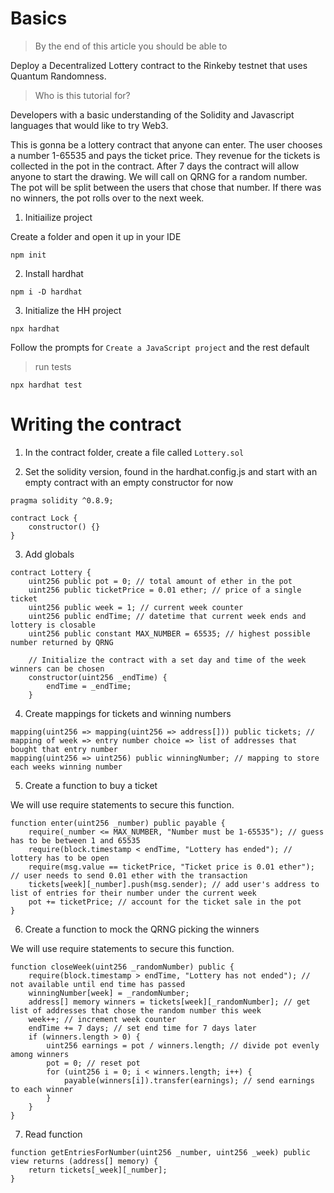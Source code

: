

# Basics

> By the end of this article you should be able to

Deploy a Decentralized Lottery contract to the Rinkeby testnet that uses Quantum Randomness.

> Who is this tutorial for?

Developers with a basic understanding of the Solidity and Javascript languages that would like to try Web3. 


This is gonna be a lottery contract that anyone can enter. The user chooses a number 1-65535 and pays the ticket price. They revenue for the tickets is collected in the pot in the contract. After 7 days the contract will allow anyone to start the drawing. We will call on QRNG for a random number. The pot will be split between the users that chose that number. If there was no winners, the pot rolls over to the next week. 


1. Initiailize project

Create a folder and open it up in your IDE

```
npm init
```

2. Install hardhat

```
npm i -D hardhat
```

3. Initialize the HH project

```
npx hardhat
```
Follow the prompts for `Create a JavaScript project` and the rest default

> run tests
```
npx hardhat test
``` 


# Writing the contract

1. In the contract folder, create a file called `Lottery.sol`

2. Set the solidity version, found in the hardhat.config.js and start with an empty contract with an empty constructor for now

```solidity
pragma solidity ^0.8.9;

contract Lock {
    constructor() {}
}
```

3. Add globals

```solidity
contract Lottery {
    uint256 public pot = 0; // total amount of ether in the pot
    uint256 public ticketPrice = 0.01 ether; // price of a single ticket
    uint256 public week = 1; // current week counter
    uint256 public endTime; // datetime that current week ends and lottery is closable
    uint256 public constant MAX_NUMBER = 65535; // highest possible number returned by QRNG

    // Initialize the contract with a set day and time of the week winners can be chosen
    constructor(uint256 _endTime) {
        endTime = _endTime;
    }
```


4. Create mappings for tickets and winning numbers

```solidity
mapping(uint256 => mapping(uint256 => address[])) public tickets; // mapping of week => entry number choice => list of addresses that bought that entry number
mapping(uint256 => uint256) public winningNumber; // mapping to store each weeks winning number
```

5. Create a function to buy a ticket

We will use require statements to secure this function.

```solidity
function enter(uint256 _number) public payable {
    require(_number <= MAX_NUMBER, "Number must be 1-65535"); // guess has to be between 1 and 65535
    require(block.timestamp < endTime, "Lottery has ended"); // lottery has to be open
    require(msg.value == ticketPrice, "Ticket price is 0.01 ether"); // user needs to send 0.01 ether with the transaction
    tickets[week][_number].push(msg.sender); // add user's address to list of entries for their number under the current week
    pot += ticketPrice; // account for the ticket sale in the pot
}
```


6. Create a function to mock the QRNG picking the winners
   
We will use require statements to secure this function.

```solidity
function closeWeek(uint256 _randomNumber) public {
    require(block.timestamp > endTime, "Lottery has not ended"); // not available until end time has passed
    winningNumber[week] = _randomNumber;
    address[] memory winners = tickets[week][_randomNumber]; // get list of addresses that chose the random number this week
    week++; // increment week counter
    endTime += 7 days; // set end time for 7 days later
    if (winners.length > 0) {
        uint256 earnings = pot / winners.length; // divide pot evenly among winners
        pot = 0; // reset pot
        for (uint256 i = 0; i < winners.length; i++) {
            payable(winners[i]).transfer(earnings); // send earnings to each winner
        }
    }
}
```

7. Read function

```solidity
function getEntriesForNumber(uint256 _number, uint256 _week) public view returns (address[] memory) {
    return tickets[_week][_number];
}
```


